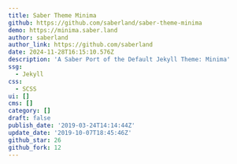 ```yaml
---
title: Saber Theme Minima
github: https://github.com/saberland/saber-theme-minima
demo: https://minima.saber.land
author: saberland
author_link: https://github.com/saberland
date: 2024-11-28T16:15:10.576Z
description: 'A Saber Port of the Default Jekyll Theme: Minima'
ssg:
  - Jekyll
css:
  - SCSS
ui: []
cms: []
category: []
draft: false
publish_date: '2019-03-24T14:14:44Z'
update_date: '2019-10-07T18:45:46Z'
github_star: 26
github_fork: 12
---
```

